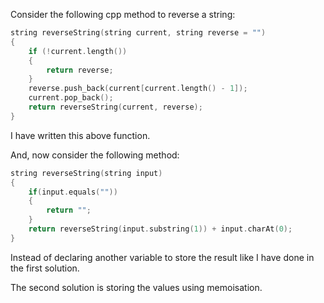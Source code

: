 Consider the following cpp method to reverse a string:

```c++
string reverseString(string current, string reverse = "")
{
    if (!current.length())
    {
        return reverse;
    }
    reverse.push_back(current[current.length() - 1]);
    current.pop_back();
    return reverseString(current, reverse);
}
```

I have written this above function.

And, now consider the following method:

```c++
string reverseString(string input)
{
    if(input.equals(""))
    {
        return "";
    }
    return reverseString(input.substring(1)) + input.charAt(0);
}
```

Instead of declaring another variable to store the result like I have done in the first solution.

The second solution is storing the values using memoisation.
